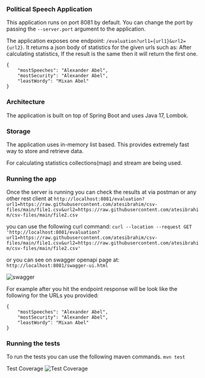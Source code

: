 ### Political Speech Application

This application runs on port 8081 by default. You can change the port by passing the `--server.port` argument to the application.

The application exposes one endpoint:
`/evaluation?url1={url1}&url2={url2}`. It returns a json body of statistics for the given urls such as:
After calculating statistics, If the result is the same then it will return the first one.

```
{
    "mostSpeeches": "Alexander Abel",
    "mostSecurity": "Alexander Abel",
    "leastWordy": "Mixan Abel"
}
```

### Architecture
The application is built on top of Spring Boot and uses Java 17, Lombok.

### Storage
The application uses in-memory list based.
This provides extremely fast way to store and retrieve data.

For calculating statistics collections(map) and stream are being used.

### Running the app
Once the server is running you can check the results at via postman or any other rest client at
```http://localhost:8081/evaluation?url1=https://raw.githubusercontent.com/atesibrahim/csv-files/main/file1.csv&url2=https://raw.githubusercontent.com/atesibrahim/csv-files/main/file2.csv```

you can use the following curl command:
```curl --location --request GET 'http://localhost:8081/evaluation?url1=https://raw.githubusercontent.com/atesibrahim/csv-files/main/file1.csv&url2=https://raw.githubusercontent.com/atesibrahim/csv-files/main/file2.csv'```

or you can see on swagger openapi page at:
```http://localhost:8081/swagger-ui.html```

![swagger](src/main/resources/static/swagger.png)


For example after you hit the endpoint response will be look like the following for the URLs you provided:
```
{
    "mostSpeeches": "Alexander Abel",
    "mostSecurity": "Alexander Abel",
    "leastWordy": "Mixan Abel"
}
```

### Running the tests
To run the tests you can use the following maven commands.
```mvn test```

Test Coverage
![Test Coverage](src/main/resources/static/test_coverage.png)

